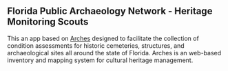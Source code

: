 ## Florida Public Archaeology Network - Heritage Monitoring Scouts

This an app based on [Arches](http://archesproject.org/) designed to facilitate the collection of condition assessments for historic cemeteries, structures, and archaeological sites all around the state of Florida. Arches is an web-based inventory and mapping system for cultural heritage management.

